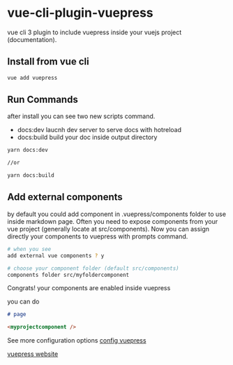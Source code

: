 # vue-cli-plugin-vuepress

vue cli 3 plugin to include vuepress inside your vuejs project (documentation).

## Install from vue cli
``` sh
vue add vuepress
```

## Run Commands
after install you can see two new scripts command. 
- docs:dev laucnh dev server to serve docs  with hotreload
- docs:build build your doc inside output directory
``` sh
yarn docs:dev

//or

yarn docs:build
```

## Add external components
by default you could add component in .vuepress/components folder to use inside markdown page. Often you need to expose components from your vue project (generally locate at src/components).
Now you can assign directly your components to vuepress with prompts command.


``` sh
# when you see 
add external vue components ? y

# choose your component folder (default src/components)
components folder src/myfoldercomponent
```
Congrats! your components are enabled inside vuepress

you can do 
```markdown
# page

<myprojectcomponent />
```

See more configuration options [config vuepress](https://vuepress.vuejs.org/config/)


[vuepress website](https://vuepress.vuejs.org)